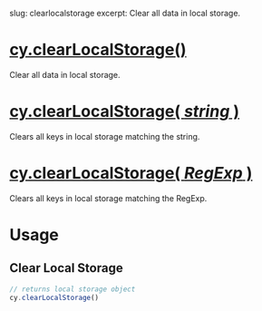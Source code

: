 slug: clearlocalstorage
excerpt: Clear all data in local storage.

# [cy.clearLocalStorage()](#usage)

Clear all data in local storage.

# [cy.clearLocalStorage( *string* )](#usage)

Clears all keys in local storage matching the string.

# [cy.clearLocalStorage( *RegExp* )](#usage)

Clears all keys in local storage matching the RegExp.

# Usage

## Clear Local Storage

```javascript
// returns local storage object
cy.clearLocalStorage()
```